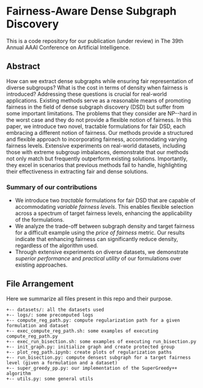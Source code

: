 # Fairness-Aware Dense Subgraph Discovery


This is a code repository for our publication (under review) in The 39th Annual AAAI Conference on Artificial Intelligence.

## Abstract
How can we extract dense subgraphs while ensuring fair representation of diverse subgroups? What is the cost in terms of density when fairness is introduced? Addressing these questions is crucial for real-world applications. Existing methods serve as a reasonable means of promoting fairness in the field of dense subgraph discovery (DSD) but suffer from some important limitations. The problems that they consider are NP--hard in the worst case and they do not provide a flexible notion of fairness. In this paper, we introduce two novel, tractable formulations for fair DSD, each embracing a different notion of fairness. Our methods provide a structured and flexible approach to incorporating fairness, accommodating varying fairness levels. Extensive experiments on real-world datasets, including those with extreme subgroup imbalances, demonstrate that our methods not only match but frequently outperform existing solutions. Importantly, they excel in scenarios that previous methods fail to handle, highlighting their effectiveness in extracting fair and dense solutions.

### Summary of our contributions
- We introduce two *tractable* formulations for fair DSD that are capable of accommodating *variable fairness levels*. This enables flexible selection across a spectrum of target fairness levels, enhancing the applicability of the formulations.
- We analyze the trade-off between subgraph density and target fairness for a difficult example using the *price of fairness* metric. Our results indicate that enhancing fairness can significantly reduce density, regardless of the algorithm used.
- Through extensive experiments on diverse datasets, we demonstrate *superior performance* and *practical utility* of our formulations over existing approaches. 

## File Arrangement

Here we summarize all files present in this repo and their purpose.
```
+-- datasets/: all the datasets used
+-- logs/: some precomputed logs
+-- compute_reg_path.py: compute regularization path for a given formulation and dataset
+-- exec_compute_reg_path.sh: some examples of executing compute_reg_path.py
+-- exec_run_bisection.sh: some examples of executing run_bisection.py
+-- init_graph.py: initialize graph and create protected group
+-- plot_reg_path.ipynb: create plots of regularization paths
+-- run_bisection.py: compute densest subgraph for a target fairness level (given a formulation and a dataset)
+-- super_greedy_pp.py: our implementation of the SuperGreedy++ algorithm
+-- utils.py: some general utils
```
